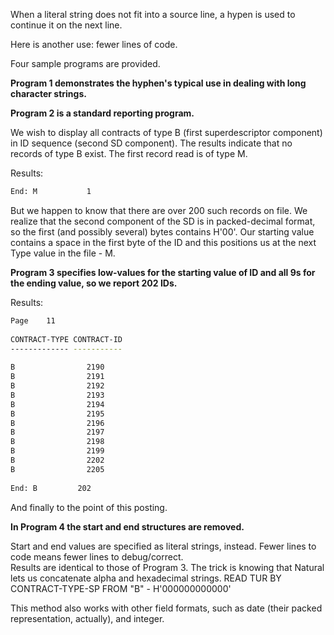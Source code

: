 When a literal string does not fit into a source line, a hypen is used to continue it on the next line.

Here is another use: fewer lines of code.

Four sample programs are provided.

**Program 1 demonstrates the hyphen's typical use in dealing with long character strings.**

**Program 2 is a standard reporting program.**

We wish to display all contracts of type B (first superdescriptor component) in ID sequence (second SD component).
The results indicate that no records of type B exist. The first record read is of type M.

Results:

```bash
End: M           1
```

But we happen to know that there are over 200 such records on file.  We realize that the second component of the SD is in packed-decimal format, so the first (and possibly several) bytes contains H'00'.  Our starting value contains a space in the first byte of the ID and this positions us at the next Type value in the file - M.

**Program 3 specifies low-values for the starting value of ID and all 9s for the ending value, so we report 202 IDs.**

Results:

```bash
Page    11
 
CONTRACT-TYPE CONTRACT-ID
------------- -----------
 
B                2190
B                2191
B                2192
B                2193
B                2194
B                2195
B                2196
B                2197
B                2198
B                2199
B                2202
B                2205
 
End: B         202
```

And finally to the point of this posting.

**In Program 4 the start and end structures are removed.**

Start and end values are specified as literal strings, instead.  Fewer lines to code means fewer lines to debug/correct.  
Results are identical to those of Program 3.  The trick is knowing that Natural lets us concatenate alpha and hexadecimal strings.
READ TUR BY CONTRACT-TYPE-SP FROM "B" - H'000000000000'

This method also works with other field formats, such as date (their packed representation, actually), and integer.
